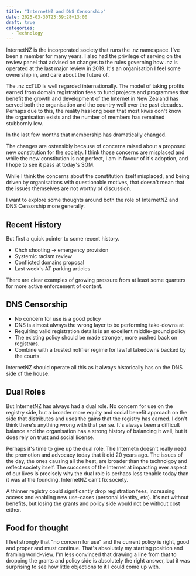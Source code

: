 ```yaml
---
title: "InternetNZ and DNS Censorship"
date: 2025-03-30T23:59:28+13:00
draft: true
categories:
  - Technology
---
```


InternetNZ is the incorporated society that runs the .nz namespace. I've been a member for many years. I also had the privilege of serving on the review panel that advised on changes to the rules governing how .nz is operated at the last major review in 2019. It's an organisation I feel some ownership in, and care about the future of.

The .nz ccTLD is well regarded internationally. The model of taking profits earned from domain registration fees to fund projects and programmes that benefit the growth and development of the Internet in New Zealand has served both the organisation and the country well over the past decades. Perhaps due to this, the reality has long been that most kiwis don't know the organisation exists and the number of members has remained stubbornly low.

In the last few months that membership has dramatically changed.

The changes are ostensibly because of concerns raised about a proposed new constitution for the society. I think those concerns are misplaced and while the new constitution is not perfect, I am in favour of it's adoption, and I hope to see it pass at today's SGM.

While I think the concerns about the constitution itself misplaced, and being driven by organisations with questionable motives, that doesn't mean that the issues themselves are not worthy of discussion.

I want to explore some thoughts around both the role of InternetNZ and DNS Censorship more generally.


## Recent History

But first a quick pointer to some recent history.
* Chch shooting -> emergency provision
* Systemic racism review
* Conflicted domains proposal
* Last week's AT parking articles

There are clear examples of growing pressure from at least some quarters for more active enforcement of content.


## DNS Censorship

* No concern for use is a good policy
* DNS is almost always the wrong layer to be performing take-downs at
* Requiring valid registration details is an excellent middle-ground policy
* The existing policy should be made stronger, more pushed back on registrars.
* Combine with a trusted notifier regime for lawful takedowns backed by the courts.

InternetNZ should operate all this as it always historically has on the DNS side of the house.


## Dual Roles

But InternetNZ has always had a dual role. No concern for use on the registry side, but a broader more equity and social benefit approach on the side that distributes and uses the gains that the registry has earned. I don't think there's anything wrong with that per se. It's always been a difficult balance and the organisation has a strong history of balancing it well, but it does rely on trust and social license.

Perhaps it's time to give up the dual role. The Internetn doesn't really need the promotion and advocacy today that it did 20 years ago. The issues of the day, the ones causing all the heat, are broader than the technolgoy and reflect society itself. The succcess of the Internet at impacting ever aspect of our lives is precisely why the dual role is perhaps less tenable today than it was at the founding. InternetNZ can't fix society.

A thinner registry could significantly drop registration fees, increasing access and enabling new use-cases (personal identity, etc). It's not without benefits, but losing the grants and policy side would not be without cost either.


## Food for thought

I feel strongly that "no concern for use" and the current policy is right, good and proper and must continue. That's absolutely my starting position and framing world-view. I'm less convinced that drawing a line from that to dropping the grants and policy side is absolutely the right answer, but it was surprising to see how little objections to it I could come up with.